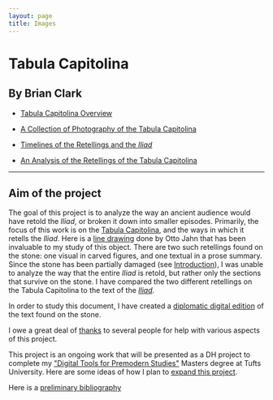 ```yaml
---
layout: page
title: Images
---
```



# Tabula Capitolina

## By Brian Clark

- [Tabula Capitolina Overview](intro.md)

- [A Collection of Photography of the Tabula Capitolina](images.md)

- [Timelines of the Retellings and the *Iliad*](timeLinePage.md)

- [An Analysis of the Retellings of the Tabula Capitolina](analysisPage.md)


---------

## Aim of the project

The goal of this project is to analyze the way an ancient audience would have retold the *Iliad*, or broken it down into smaller episodes. Primarily, the focus of this work is on the [Tabula Capitolina](http://shot.holycross.edu/eikon/tabulaeiliacae/Capitoline_1.jpg), and the ways in which it retells the *Iliad*. Here is a [line drawing](http://www.mediterranees.net/art_antique/oeuvres/iliaca/images/capitolina1.gif) done by Otto Jahn that has been invaluable to my study of this object. There are two such retellings found on the stone: one visual in carved figures, and one textual in a prose summary. Since the stone has been partially damaged (see [Introduction](intro.md)), I was unable to analyze the way that the entire *Iliad* is retold, but rather only the sections that survive on the stone. I have compared the two different retellings on the Tabula Capitolina to the text of the [*Iliad*](http://www.perseus.tufts.edu/hopper/text?doc=Perseus%3atext%3a1999.01.0134).  

In order to study this document, I have created a [diplomatic digital edition](digitalEditing.md) of the text found on the stone. 

I owe a great deal of [thanks](thanks.md) to several people for help with various aspects of this project.

This project is an ongoing work that will be presented as a DH project to complete my ["Digital Tools for Premodern Studies"](http://ase.tufts.edu/classics/graduate/digitalTools.htm) Masters degree at Tufts University. Here are some ideas of how I plan to [expand this project](continueWork.md). 

Here is a [preliminary bibliography](bibliography.md)

